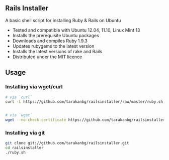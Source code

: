 ## Rails Installer

A basic shell script for installing Ruby & Rails on Ubuntu

* Tested and compatible with Ubuntu 12.04, 11.10, Linux Mint 13
* Installs the prerequisite Ubuntu packages
* Downloads and compiles Ruby 1.9.3
* Updates rubygems to the latest version
* Installs the latest versions of rake and Rails
* Distributed under the MIT licence

## Usage

### Installing via wget/curl
```sh
# via `curl`
curl -L https://github.com/tarakanbg/railsinstaller/raw/master/ruby.sh > ruby.sh; chmod +x ruby.sh; ./ruby.sh; rm ruby.sh


# via `wget`
wget --no-check-certificate https://github.com/tarakanbg/railsinstaller/raw/master/ruby.sh -O - > ruby.sh; chmod +x ruby.sh; ./ruby.sh; rm ruby.sh
```
### Installing via git
```sh
git clone git://github.com/tarakanbg/railsinstaller.git
cd railsinstaller    
./ruby.sh    
```